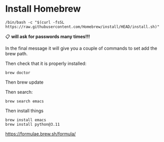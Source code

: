 # Install Homebrew

    /bin/bash -c "$(curl -fsSL https://raw.githubusercontent.com/Homebrew/install/HEAD/install.sh)"
📋
__will ask for passwords many times!!!__

In the final message it will give you a couple of commands to set add the brew path.

Then check that it is properly installed:

    brew doctor

Then 
    brew update

Then search:

    brew search emacs


Then install things 

```
brew install emacs
brew install python@3.11
```

https://formulae.brew.sh/formula/
